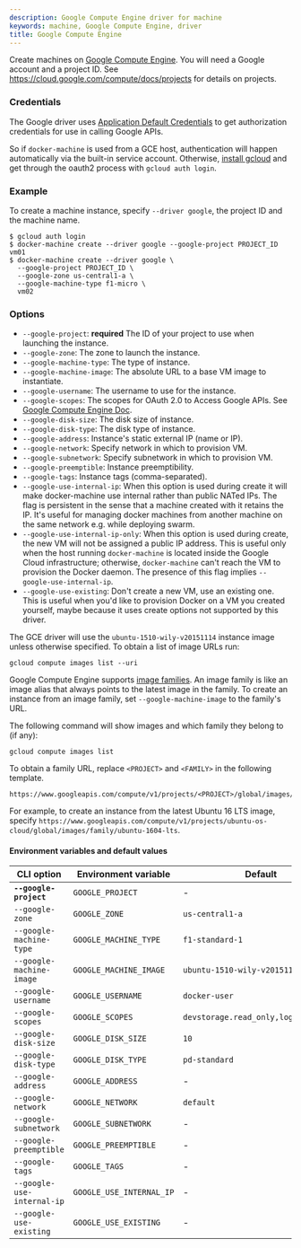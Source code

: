 ```yaml
---
description: Google Compute Engine driver for machine
keywords: machine, Google Compute Engine, driver
title: Google Compute Engine
---
```


Create machines on [Google Compute Engine](https://cloud.google.com/compute/).
You will need a Google account and a project ID.
See <https://cloud.google.com/compute/docs/projects> for details on projects.

### Credentials

The Google driver uses [Application Default Credentials](https://developers.google.com/identity/protocols/application-default-credentials)
to get authorization credentials for use in calling Google APIs.

So if `docker-machine` is used from a GCE host, authentication will happen automatically
via the built-in service account.
Otherwise, [install gcloud](https://cloud.google.com/sdk/) and get
through the oauth2 process with `gcloud auth login`.

### Example

To create a machine instance, specify `--driver google`, the project ID and the machine name.

    $ gcloud auth login
    $ docker-machine create --driver google --google-project PROJECT_ID vm01
    $ docker-machine create --driver google \
      --google-project PROJECT_ID \
      --google-zone us-central1-a \
      --google-machine-type f1-micro \
      vm02

### Options

 -   `--google-project`: **required** The ID of your project to use when launching the instance.
 -   `--google-zone`: The zone to launch the instance.
 -   `--google-machine-type`: The type of instance.
 -   `--google-machine-image`: The absolute URL to a base VM image to instantiate.
 -   `--google-username`: The username to use for the instance.
 -   `--google-scopes`: The scopes for OAuth 2.0 to Access Google APIs. See [Google Compute Engine Doc](https://cloud.google.com/storage/docs/authentication).
 -   `--google-disk-size`: The disk size of instance.
 -   `--google-disk-type`: The disk type of instance.
 -   `--google-address`: Instance's static external IP (name or IP).
 -   `--google-network`: Specify network in which to provision VM.
 -   `--google-subnetwork`: Specify subnetwork in which to provision VM.
 -   `--google-preemptible`: Instance preemptibility.
 -   `--google-tags`: Instance tags (comma-separated).
 -   `--google-use-internal-ip`: When this option is used during create it will make docker-machine use internal rather than public NATed IPs. The flag is persistent in the sense that a machine created with it retains the IP. It's useful for managing docker machines from another machine on the same network e.g. while deploying swarm.
 -   `--google-use-internal-ip-only`: When this option is used during create, the new VM will not be assigned a public IP address. This is useful only when the host running `docker-machine` is located inside the Google Cloud infrastructure; otherwise, `docker-machine` can't reach the VM to provision the Docker daemon. The presence of this flag implies `--google-use-internal-ip`.
 -   `--google-use-existing`: Don't create a new VM, use an existing one. This is useful when you'd like to provision Docker on a VM you created yourself, maybe because it uses create options not supported by this driver.

The GCE driver will use the `ubuntu-1510-wily-v20151114` instance image unless otherwise specified. To obtain a
list of image URLs run:

    gcloud compute images list --uri

Google Compute Engine supports [image families](https://cloud.google.com/compute/docs/images#image_families).
An image family is like an image alias that always points to the latest image in the family. To create an
instance from an image family, set `--google-machine-image` to the family's URL.

The following command will show images and which family they belong to (if any):

    gcloud compute images list

To obtain a family URL, replace `<PROJECT>` and `<FAMILY>` in the following template.

    https://www.googleapis.com/compute/v1/projects/<PROJECT>/global/images/family/<FAMILY>

For example, to create an instance from the latest Ubuntu 16 LTS image, specify
`https://www.googleapis.com/compute/v1/projects/ubuntu-os-cloud/global/images/family/ubuntu-1604-lts`.

#### Environment variables and default values

| CLI option                 | Environment variable     | Default                              |
| -------------------------- | ------------------------ | ------------------------------------ |
| **`--google-project`**     | `GOOGLE_PROJECT`         | -                                    |
| `--google-zone`            | `GOOGLE_ZONE`            | `us-central1-a`                      |
| `--google-machine-type`    | `GOOGLE_MACHINE_TYPE`    | `f1-standard-1`                      |
| `--google-machine-image`   | `GOOGLE_MACHINE_IMAGE`   | `ubuntu-1510-wily-v20151114`         |
| `--google-username`        | `GOOGLE_USERNAME`        | `docker-user`                        |
| `--google-scopes`          | `GOOGLE_SCOPES`          | `devstorage.read_only,logging.write` |
| `--google-disk-size`       | `GOOGLE_DISK_SIZE`       | `10`                                 |
| `--google-disk-type`       | `GOOGLE_DISK_TYPE`       | `pd-standard`                        |
| `--google-address`         | `GOOGLE_ADDRESS`         | -                                    |
| `--google-network`         | `GOOGLE_NETWORK`         | `default`                            |
| `--google-subnetwork`      | `GOOGLE_SUBNETWORK`      | -                                    |
| `--google-preemptible`     | `GOOGLE_PREEMPTIBLE`     | -                                    |
| `--google-tags`            | `GOOGLE_TAGS`            | -                                    |
| `--google-use-internal-ip` | `GOOGLE_USE_INTERNAL_IP` | -                                    |
| `--google-use-existing`    | `GOOGLE_USE_EXISTING`    | -                                    |
